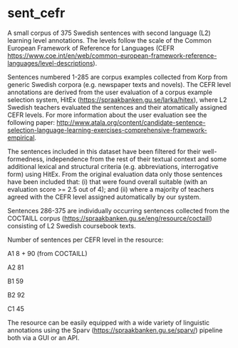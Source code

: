 # sent_cefr
A small corpus of 375 Swedish sentences with second language (L2) learning level annotations. The levels follow the scale of the Common European Framework of Reference for Languages (CEFR https://www.coe.int/en/web/common-european-framework-reference-languages/level-descriptions).

Sentences numbered 1-285 are corpus examples collected from Korp from generic Swedish corpora (e.g. newspaper texts and novels). The CEFR level annotations are derived from the user evaluation of a corpus example selection system, HitEx (https://spraakbanken.gu.se/larka/hitex), where L2 Swedish teachers evaluated the sentences and their atomatically assigned CEFR levels. For more information about the user evaluation see the following paper: http://www.atala.org/content/candidate-sentence-selection-language-learning-exercises-comprehensive-framework-empirical. 

The sentences included in this dataset have been filtered for their well-formedness, independence from the rest of their textual context and some additional lexical and structural criteria (e.g. abbreviations, interrogative
form) using HitEx. From the original evaluation data only those sentences have been included that: (i) that were found overall
suitable (with an evaluation score >= 2.5 out of 4); and (ii) where a majority of teachers agreed with the CEFR level assigned automatically by our system.

Sentences 286-375 are individually occurring sentences collected from the COCTAILL corpus (https://spraakbanken.gu.se/eng/resource/coctaill) consisting of L2 Swedish coursebook texts.

Number of sentences per CEFR level in the resource:

A1 8 + 90 (from COCTAILL)

A2 81

B1 59

B2 92

C1 45

The resource can be easily equipped with a wide variety of linguistic annotations using the Sparv (https://spraakbanken.gu.se/sparv/) pipeline both via a GUI or an API.

